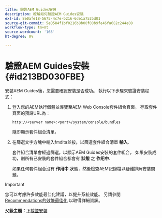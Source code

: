 ```yaml
---
title: 驗證AEM Guides安裝
description: 瞭解如何驗證AEM Guides安裝
exl-id: 8e0afe18-5675-4c7e-b216-6de1a752bd01
source-git-commit: 5e0584f1bf0216b8b00f00b9fe46fa682c244e08
workflow-type: tm+mt
source-wordcount: '165'
ht-degree: 0%

---
```


# 驗證AEM Guides安裝 {#id213BD030FBE}

安裝AEM Guides後，您需要確認安裝是否成功。 執行以下步驟來驗證安裝程式：

1. 登入您的AEM執行個體並導覽至AEM Web Console套件組合頁面。 存取套件頁面的預設URL為：

   ```http
   http://<server name>:<port>/system/console/bundles
   ```

   隨即顯示套件組合清單。

1. 在篩選文字方塊中輸入fmdita並按，以篩選套件組合清單 **輸入**.

   套件組合清單會經過篩選，以顯示AEM Guides安裝的套件組合。 如果安裝成功，則所有已安裝的套件組合都會有 **狀態** 之 **作用中**.

   如果任何套件組合沒有 **作用中** 狀態，然後檢查AEM記錄檔以疑難排解安裝問題。


>[!IMPORTANT]
>
> 您可以考慮許多效能最佳化建議，以提升系統效能。 另請參閱 [Recommendations的效能最佳化](download-install-recommend-perf-optimiz.md#) 以取得詳細資訊。

**父級主題：**[&#x200B;下載並安裝](download-install.md)
